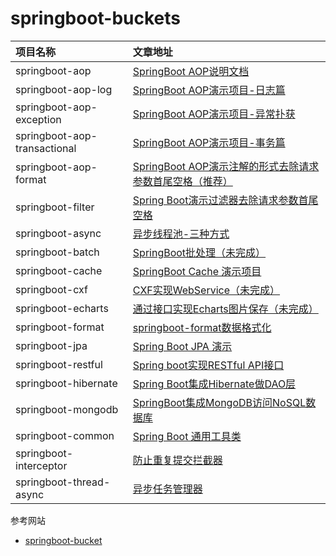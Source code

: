 # springboot-buckets

| 项目名称 | 文章地址 |
|:--- |:---   |
|springboot-aop|[SpringBoot AOP说明文档](./springboot-aop)|
|springboot-aop-log|[SpringBoot AOP演示项目-日志篇](./springboot-aop-log)|
|springboot-aop-exception|[SpringBoot AOP演示项目-异常扑获](./springboot-aop-exception)|
|springboot-aop-transactional|[SpringBoot AOP演示项目-事务篇](./springboot-aop-transactional)|
|springboot-aop-format|[SpringBoot AOP演示注解的形式去除请求参数首尾空格（推荐）](./springboot-aop-format)|
|springboot-filter|[Spring Boot演示过滤器去除请求参数首尾空格](./springboot-filter)|
|springboot-async|[异步线程池-三种方式](./springboot-async)|
|springboot-batch|[SpringBoot批处理（未完成）](./springboot-batch)|
|springboot-cache|[SpringBoot Cache 演示项目](./springboot-cache)|
|springboot-cxf|[CXF实现WebService（未完成）](./springboot-cxf)|
|springboot-echarts|[通过接口实现Echarts图片保存（未完成）](./springboot-echarts)|
|springboot-format|[springboot-format数据格式化](./springboot-format)|
|springboot-jpa|[Spring Boot JPA 演示](./springboot-jpa)|
|springboot-restful|[Spring boot实现RESTful API接口](./springboot-restful)|
|springboot-hibernate|[Spring Boot集成Hibernate做DAO层](./springboot-hibernate)|
|springboot-mongodb|[SpringBoot集成MongoDB访问NoSQL数据库](./springboot-mongodb)|
|springboot-common|[Spring Boot 通用工具类](./springboot-common)|
|springboot-interceptor|[防止重复提交拦截器](./springboot-interceptor)|
|springboot-thread-async|[异步任务管理器](./springboot-thread-async)|


参考网站
- [springboot-bucket](https://gitee.com/yidao620/springboot-bucket/tree/master)